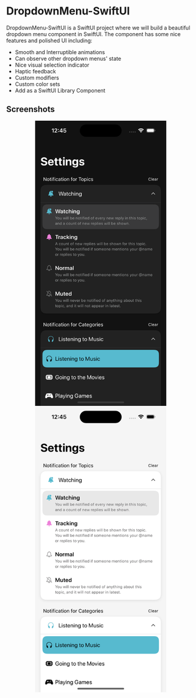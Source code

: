 # DropdownMenu-SwiftUI
DropdownMenu-SwiftUI is a SwiftUI project where we will build a beautiful dropdown menu component in SwiftUI. The component has some nice features and polished UI including:
- Smooth and Interruptible animations
- Can observe other dropdown menus' state
- Nice visual selection indicator
- Haptic feedback
- Custom modifiers
- Custom color sets
- Add as a SwiftUI Library Component

## Screenshots
<p align="center">
  <img src="https://github.com/marlonjames71/DropdownMenu-SwiftUI/blob/main/DropdownMenu-dark.png" width="350" title="SwiftUI Dropdown Menu" alt="A SwiftUI Dropdown Menu shown in dark mode.">
  <img src="https://github.com/marlonjames71/DropdownMenu-SwiftUI/blob/main/DropdownMenu-light.png" width="350" title="SwiftUI Dropdown Menu" alt="A SwiftUI Dropdown Menu shown in dark mode.">
</p>
